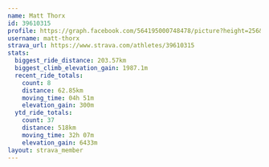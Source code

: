 ```yaml
---
name: Matt Thorx
id: 39610315
profile: https://graph.facebook.com/564195000748478/picture?height=256&width=256
username: matt-thorx
strava_url: https://www.strava.com/athletes/39610315
stats:
  biggest_ride_distance: 203.57km
  biggest_climb_elevation_gain: 1987.1m
  recent_ride_totals:
    count: 8
    distance: 62.85km
    moving_time: 04h 51m
    elevation_gain: 300m
  ytd_ride_totals:
    count: 37
    distance: 518km
    moving_time: 32h 07m
    elevation_gain: 6433m
layout: strava_member
--- 
```

